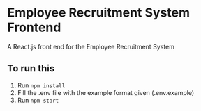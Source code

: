 # Employee Recruitment System Frontend

A React.js front end for the Employee Recruitment System

## To run this

1. Run `npm install`
2. Fill the .env file with the example format given (.env.example)
3. Run `npm start`
